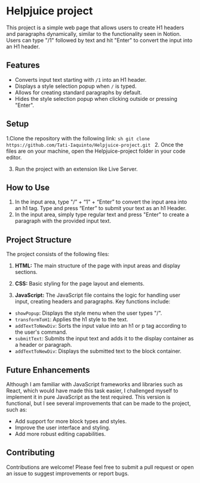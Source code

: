 # Helpjuice project

This project is a simple web page that allows users to create H1 headers and paragraphs dynamically, similar to the functionality seen in Notion. Users can type "/1" followed by text and hit "Enter" to convert the input into an H1 header.

## Features

- Converts input text starting with `/1` into an H1 header.
- Displays a style selection popup when `/` is typed.
- Allows for creating standard paragraphs by default.
- Hides the style selection popup when clicking outside or pressing "Enter".

## Setup

1.Clone the repository with the following link:
    ```sh
    git clone https://github.com/Tati-Iaquinto/Helpjuice-project.git
    ```
2. Once the files are on your machine, open the Helpjuice-project folder in your code editor.

3. Run the project with an extension like Live Server.


## How to Use

1. In the input area, type "/” + “1" + “Enter” to convert the input area into an h1 tag. Type and press “Enter” to submit your text as an h1 Header.
2. In the input area, simply type regular text and press "Enter" to create a paragraph with the provided input text.

## Project Structure

The project consists of the following files:

1. **HTML:**
The main structure of the page with input areas and display sections.

2. **CSS:**
Basic styling for the page layout and elements.

3. **JavaScript:**
The JavaScript file contains the logic for handling user input, creating headers and paragraphs. Key functions include:
- `showPopup`: Displays the style menu when the user types "/".
- `transformToH1`: Applies the h1 style to the text.
- `addTextToNewDiv`: Sorts the input value into an h1 or p tag according to the user's command.
- `submitText`: Submits the input text and adds it to the display container as a header or paragraph.
- `addTextToNewDiv`: Displays the submitted text to the block container.

## Future Enhancements

Although I am familiar with JavaScript frameworks and libraries such as React, which would have made this task easier, I challenged myself to implement it in pure JavaScript as the test required. This version is functional, but I see several improvements that can be made to the project, such as:

   - Add support for more block types and styles.
   - Improve the user interface and styling.
   - Add more robust editing capabilities.

## Contributing

Contributions are welcome! Please feel free to submit a pull request or open an issue to suggest improvements or report bugs.


